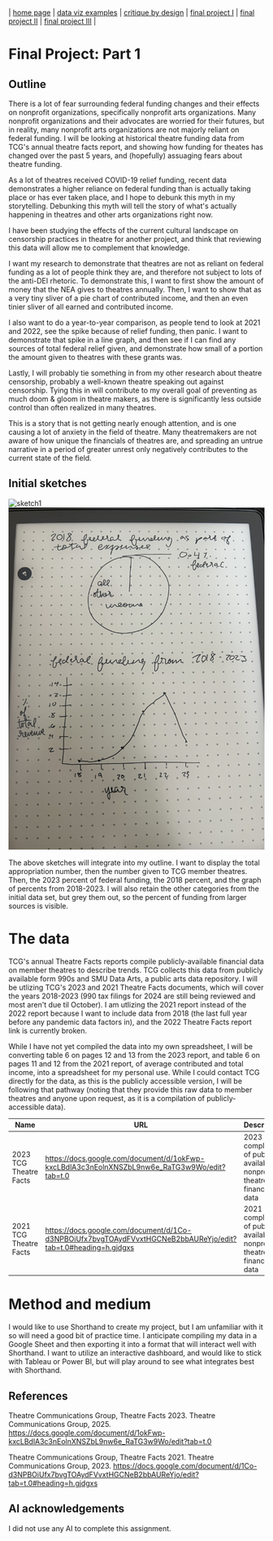 | [home page](https://cmustudent.github.io/tswd-portfolio-templates/) | [data viz examples](dataviz-examples) | [critique by design](critique-by-design) | [final project I](final-project-part-one) | [final project II](final-project-part-two) | [final project III](final-project-part-three) |
# Final Project: Part 1
## Outline

 There is a lot of fear surrounding federal funding changes and their effects on nonprofit organizations, specifically nonprofit arts organizations. Many nonprofit organizations and their advocates are worried for their futures, but in reality, many nonprofit arts organizations are not majorly reliant on federal funding. I will be looking at historical theatre funding data from TCG's annual theatre facts report, and showing how funding for theates has changed over the past 5 years, and (hopefully) assuaging fears about theatre funding.

 As a lot of theatres received COVID-19 relief funding, recent data demonstrates a higher reliance on federal funding than is actually taking place or has ever taken place, and I hope to debunk this myth in my storytelling. Debunking this myth will tell the story of what's actually happening in theatres and other arts organizations right now. 

I have been studying the effects of the current cultural landscape on censorship practices in theatre for another project, and think that reviewing this data will allow me to complement that knowledge. 

I want my research to demonstrate that theatres are not as reliant on federal funding as a lot of people think they are, and therefore not subject to lots of the anti-DEI rhetoric. To demonstrate this, I want to first show the amount of money that the NEA gives to theatres annually. Then, I want to show that as a very tiny sliver of a pie chart of contributed income, and then an even tinier sliver of all earned and contributed income. 

I also want to do a year-to-year comparison, as people tend to look at 2021 and 2022, see the spike because of relief funding, then panic. I want to demonstrate that spike in a line graph, and then see if I can find any sources of total federal relief given, and demonstrate how small of  a portion the amount given to theatres with these grants was. 

Lastly, I will probably tie something in from my other research about theatre censorship, probably a well-known theatre speaking out against censorship. Tying this in will contribute to my overall goal of preventing as much doom & gloom in theatre makers, as there is significantly less outside control than often realized in many theatres. 

This is a story that is not getting nearly enough attention, and is one causing a lot of anxiety in the field of theatre. Many theatremakers are not aware of how unique the financials of theatres are, and spreading an untrue narrative in a period of greater unrest only negatively contributes to the current state of the field.

## Initial sketches
![sketch1](IMG_3535.jpg)
![sketch2](IMG_3536.jpg)

The above sketches will integrate into my outline. I want to display the total appropriation number, then the number given to TCG member theatres. Then, the 2023 percent of federal funding, the 2018 percent, and the graph of percents from 2018-2023. I will also retain the other categories from the initial data set, but grey them out, so the percent of funding from larger sources is visible. 

# The data

TCG's annual Theatre Facts reports compile publicly-available financial data on member theatres to describe trends. TCG collects this data from publicly available form 990s and SMU Data Arts, a public arts data repository. I will be utlizing TCG's 2023 and 2021 Theatre Facts documents, which will cover the years 2018-2023 (990 tax filings for 2024 are still being reviewed and most aren't due til October). I am utlizing the 2021 report instead of the 2022 report because I want to include data from 2018 (the last full year before any pandemic data factors in), and the 2022 Theatre Facts report link is currently broken. 

While I have not yet compiled the data into my own spreadsheet, I will be converting table 6 on pages 12 and 13 from the 2023 report, and table 6 on pages 11 and 12 from the 2021 report, of average contributed and total income, into a spreadsheet for my personal use. While I could contact TCG directly for the data, as this is the publicly accessible version, I will be following that pathway (noting that they provide this raw data to member theatres and anyone upon request, as it is a compilation of publicly-accessible data). 

| Name | URL | Description |
|------|-----|-------------|
|   2023 TCG Theatre Facts   |  https://docs.google.com/document/d/1okFwp-kxcLBdlA3c3nEolnXNSZbL9nw6e_RaTG3w9Wo/edit?tab=t.0   | 2023 compliation of publicly-available nonprofit theatre finance data |
|   2021 TCG Theatre Facts   |  https://docs.google.com/document/d/1Co-d3NPBOiUfx7bvgTOAydFVvxtHGCNeB2bbAUReYjo/edit?tab=t.0#heading=h.gjdgxs  | 2021 compliation of publicly-available nonprofit theatre finance data |

# Method and medium

I would like to use Shorthand to create my project, but I am unfamiliar with it so will need a good bit of practice time. I anticipate compiling my data in a Google Sheet and then exporting it into a format that will interact well with Shorthand. I want to utilize an interactive dashboard, and would like to stick with Tableau or Power BI, but will play around to see what integrates best with Shorthand. 

## References
Theatre Communications Group, Theatre Facts 2023. Theatre Communications Group, 2025. https://docs.google.com/document/d/1okFwp-kxcLBdlA3c3nEolnXNSZbL9nw6e_RaTG3w9Wo/edit?tab=t.0

Theatre Communications Group, Theatre Facts 2021. Theatre Communications Group, 2023. https://docs.google.com/document/d/1Co-d3NPBOiUfx7bvgTOAydFVvxtHGCNeB2bbAUReYjo/edit?tab=t.0#heading=h.gjdgxs


## AI acknowledgements
I did not use any AI to complete this assignment. 
